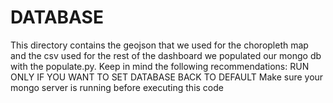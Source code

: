 # DATABASE 
This directory contains the geojson that we used for the choropleth map and the csv used for the rest of the dashboard we populated our mongo db with the populate.py.
Keep in mind the following recommendations:
RUN ONLY IF YOU WANT TO SET DATABASE BACK TO DEFAULT
Make sure your mongo server is running before executing this code